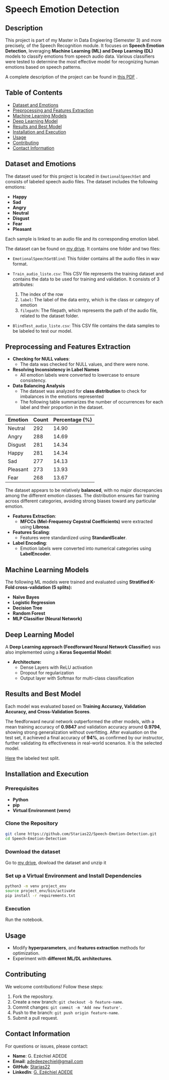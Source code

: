 # Speech Emotion Detection

## Description

This project is part of my Master in Data Engieering (Semester 3) and more precisely, of the Speech Recognition module. It focuses on **Speech Emotion Detection**, leveraging **Machine Learning (ML) and Deep Learning (DL)** models to classify emotions from speech audio data. Various classifiers were tested to determine the most effective model for recognizing human emotions based on speech patterns.

A complete description of the project can be found in [this PDF](./ProjectASR.pdf) .

## Table of Contents

- [Dataset and Emotions](#dataset-and-emotions)
- [Preprocessing and Features Extraction](#preprocessing-and-features-extraction)
- [Machine Learning Models](#machine-learning-models)
- [Deep Learning Model](#deep-learning-model)
- [Results and Best Model](#results-and-best-model)
- [Installation and Execution](#installation-and-execution)
- [Usage](#usage)
- [Contributing](#contributing)
- [Contact Information](#contact-information)

## Dataset and Emotions

The dataset used for this project is located in `EmotionalSpeechSet` and consists of labeled speech audio files. The dataset includes the following emotions:

- **Happy**
- **Sad**
- **Angry**
- **Neutral**
- **Disgust**
- **Fear**
- **Pleasant**

Each sample is linked to an audio file and its corresponding emotion label.

The dataset can be found on [my drive](https://drive.google.com/drive/folders/1MR3Bvx_OPnGNEtHqSmP_WtD0BiAvgcdp?usp=sharing).
It contains one folder and two files:
- `EmotionalSpeechSetBlind`: This folder contains all the audio files in wav format.
- `Train_audio_liste.csv`: This CSV file represents the training dataset and contains the data to be used for training and validation. It consists of 3 attributes:

  1. The index of the row
  2. `label`: The label of the data entry, which is the class or category of emotion
  3. `filepath`: The filepath, which represents the path of the audio file, related to the dataset folder.
- `BlindTest_audio_liste.csv`: This CSV file contains the data samples to be labeled to test our model.

## Preprocessing and Features Extraction

- **Checking for NULL values**:
  - The data was checked for NULL values, and there were none.
- **Resolving Inconsistency in Label Names**
  - All emotion labels were converted to lowercase to ensure consistency.
- **Data Balancing Analysis**
  - The dataset was analyzed for **class distribution** to check for imbalances in the emotions represented
  - The following table summarizes the number of occurrences for each label and their proportion in the dataset.

| Emotion  | Count | Percentage (%) |
|----------|-------|---------------|
| Neutral  | 292   | 14.90         |
| Angry    | 288   | 14.69         |
| Disgust  | 281   | 14.34         |
| Happy    | 281   | 14.34         |
| Sad      | 277   | 14.13         |
| Pleasant | 273   | 13.93         |
| Fear     | 268   | 13.67         |

The dataset appears to be relatively **balanced**, with no major discrepancies among the different emotion classes. The distribution ensures fair training across different categories, avoiding strong biases toward any particular emotion.

- **Features Extraction**:
  - **MFCCs (Mel-Frequency Cepstral Coefficients)** were extracted using **Librosa**.
- **Features Scaling**:
  - Features were standardized using **StandardScaler**.
- **Label Encoding**:
  - Emotion labels were converted into numerical categories using **LabelEncoder**.

## Machine Learning Models

The following ML models were trained and evaluated using **Stratified K-Fold cross-validation (5 splits):**

- **Naïve Bayes**
- **Logistic Regression**
- **Decision Tree**
- **Random Forest**
- **MLP Classifier (Neural Network)**

## Deep Learning Model

A **Deep Learning approach (Feedforward Neural Network Classifier)** was also implemented using a **Keras Sequential Model**:

- **Architecture:**
  - Dense Layers with ReLU activation
  - Dropout for regularization
  - Output layer with Softmax for multi-class classification

## Results and Best Model

Each model was evaluated based on **Training Accuracy, Validation Accuracy, and Cross-Validation Scores**.


The feedforward neural network outperformed the other models, with a mean training accuracy of **0.9847** and validation accuracy around **0.9794**, showing strong generalization without overfitting. After evaluation on the test set, it achieved a final accuracy of **94%**, as confirmed by our instructor, further validating its effectiveness in real-world scenarios. It is the selected model.

 [Here](./Test_audio_labeled.csv) the labeled test split.




## Installation and Execution

### Prerequisites

- **Python**
- **pip**
- **Virtual Environment (venv)**

### Clone the Repository

```sh
git clone https://github.com/Starias22/Speech-Emotion-Detection.git
cd Speech-Emotion-Detection
```

### Download the dataset

Go to [my drive](https://drive.google.com/drive/folders/1MR3Bvx_OPnGNEtHqSmP_WtD0BiAvgcdp?usp=sharing), dowload the dataset and unzip it

### Set up a Virtual Environment and Install Dependencies

```sh
python3 -m venv project_env
source project_env/bin/activate
pip install -r requirements.txt
```

### Execution

Run the notebook.

## Usage

- Modify **hyperparameters**, and **features extraction** methods for optimization.
- Experiment with **different ML/DL architectures**.

## Contributing

We welcome contributions! Follow these steps:

1. Fork the repository.
2. Create a new branch: `git checkout -b feature-name`.
3. Commit changes: `git commit -m 'Add new feature'`.
4. Push to the branch: `git push origin feature-name`.
5. Submit a pull request.

## Contact Information

For questions or issues, please contact:

- **Name**: G. Ezéchiel ADEDE
- **Email**: [adedeezechiel@gmail.com](mailto:adedeezechiel@gmail.com)
- **GitHub**: [Starias22](https://github.com/Starias22)
- **LinkedIn**: [G. Ezéchiel ADEDE](https://www.linkedin.com/in/Starias22)

